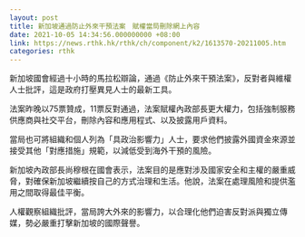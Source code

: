 ```yaml
---
layout: post
title: 新加坡通過防止外來干預法案　賦權當局刪除網上內容
date: 2021-10-05 14:34:56.000000000 +08:00
link: https://news.rthk.hk/rthk/ch/component/k2/1613570-20211005.htm
categories: rthk
---
```


新加坡國會經過十小時的馬拉松辯論，通過《防止外來干預法案》，反對者與維權人士批評，這是政府打壓異見人士的最新工具。

法案昨晚以75票贊成，11票反對通過，法案賦權內政部長更大權力，包括強制服務供應商與社交平台，刪除內容和應用程式、以及披露用戶資料。

當局也可將組織和個人列為「具政治影響力」人士，要求他們披露外國資金來源並接受其他「對應措施」規範，以減低受到海外干預的風險。

新加坡內政部長尚穆根在國會表示，法案目的是應對涉及國家安全和主權的嚴重威脅，對確保新加坡繼續按自己的方式治理和生活。他說，法案在處理風險和提供濫用之間取得最佳平衡。

人權觀察組織批評，當局誇大外來的影響力，以合理化他們迫害反對派與獨立傳媒，勢必嚴重打擊新加坡的國際聲譽。
